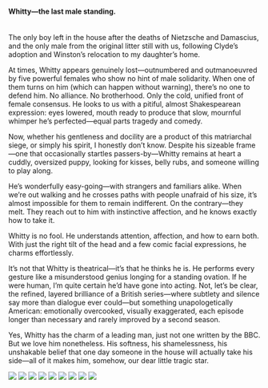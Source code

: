 <h4>Whitty—the last male standing.</h4>
<br/>
The only boy left in the house after the deaths of Nietzsche and Damascius, and the only male from the original litter still with us, following Clyde’s adoption and Winston’s relocation to my daughter’s home.

At times, Whitty appears genuinely lost—outnumbered and outmanoeuvred by five powerful females who show no hint of male solidarity. When one of them turns on him (which can happen without warning), there’s no one to defend him. No alliance. No brotherhood. Only the cold, unified front of female consensus. He looks to us with a pitiful, almost Shakespearean expression: eyes lowered, mouth ready to produce that slow, mournful whimper he’s perfected—equal parts tragedy and comedy.

Now, whether his gentleness and docility are a product of this matriarchal siege, or simply his spirit, I honestly don’t know. Despite his sizeable frame—one that occasionally startles passers-by—Whitty remains at heart a cuddly, oversized puppy, looking for kisses, belly rubs, and someone willing to play along.

He’s wonderfully easy-going—with strangers and familiars alike. When we’re out walking and he crosses paths with people unafraid of his size, it’s almost impossible for them to remain indifferent. On the contrary—they melt. They reach out to him with instinctive affection, and he knows exactly how to take it.

Whitty is no fool. He understands attention, affection, and how to earn both. With just the right tilt of the head and a few comic facial expressions, he charms effortlessly. 

It’s not that Whitty is theatrical—it’s that he thinks he is. He performs every gesture like a misunderstood genius longing for a standing ovation. If he were human, I’m quite certain he’d have gone into acting. Not, let’s be clear, the refined, layered brilliance of a British series—where subtlety and silence say more than dialogue ever could—but something unapologetically American: emotionally overcooked, visually exaggerated, each episode longer than necessary and rarely improved by a second season.

Yes, Whitty has the charm of a leading man, just not one written by the BBC. But we love him nonetheless. His softness, his shamelessness, his unshakable belief that one day someone in the house will actually take his side—all of it makes him, somehow, our dear little tragic star.

![](121.JPG)
![](122.JPG)
![](123.JPG)
![](124.JPG)
![](125.JPG)
![](126.jpeg)
![](127.JPG)
![](128.JPG)
![](129.JPG)
<p></p>
